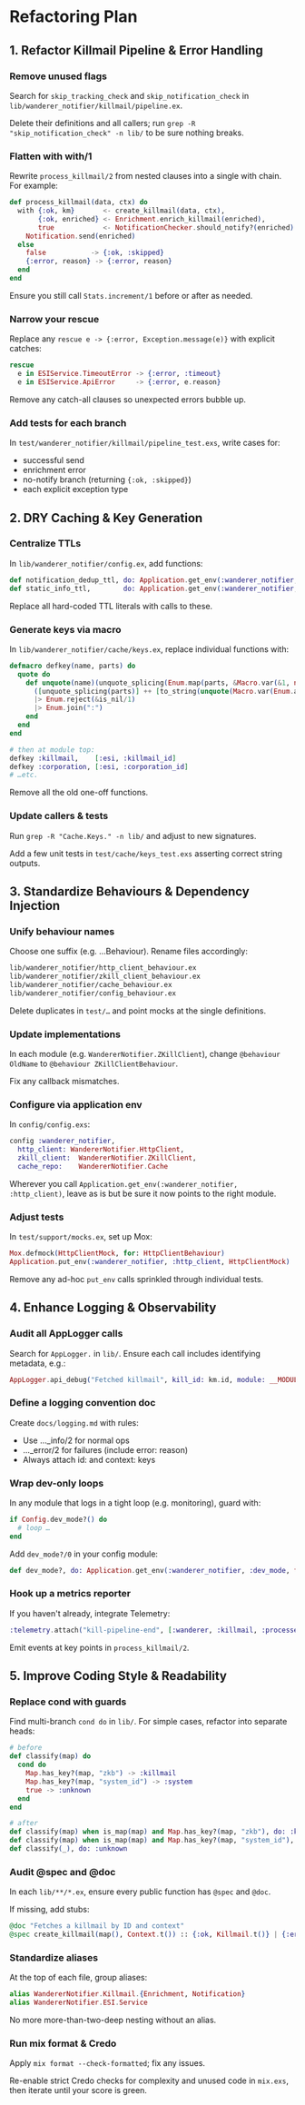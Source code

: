 # Refactoring Plan

## 1. Refactor Killmail Pipeline & Error Handling

### Remove unused flags

Search for `skip_tracking_check` and `skip_notification_check` in `lib/wanderer_notifier/killmail/pipeline.ex`.

Delete their definitions and all callers; run `grep -R "skip_notification_check" -n lib/` to be sure nothing breaks.

### Flatten with with/1

Rewrite `process_killmail/2` from nested clauses into a single with chain. For example:

```elixir
def process_killmail(data, ctx) do
  with {:ok, km}       <- create_killmail(data, ctx),
       {:ok, enriched} <- Enrichment.enrich_killmail(enriched),
       true            <- NotificationChecker.should_notify?(enriched) do
    Notification.send(enriched)
  else
    false           -> {:ok, :skipped}
    {:error, reason} -> {:error, reason}
  end
end
```

Ensure you still call `Stats.increment/1` before or after as needed.

### Narrow your rescue

Replace any `rescue e -> {:error, Exception.message(e)}` with explicit catches:

```elixir
rescue
  e in ESIService.TimeoutError -> {:error, :timeout}
  e in ESIService.ApiError     -> {:error, e.reason}
```

Remove any catch-all clauses so unexpected errors bubble up.

### Add tests for each branch

In `test/wanderer_notifier/killmail/pipeline_test.exs`, write cases for:

- successful send
- enrichment error
- no-notify branch (returning `{:ok, :skipped}`)
- each explicit exception type

## 2. DRY Caching & Key Generation

### Centralize TTLs

In `lib/wanderer_notifier/config.ex`, add functions:

```elixir
def notification_dedup_ttl, do: Application.get_env(:wanderer_notifier, :dedup_ttl, 60)
def static_info_ttl,        do: Application.get_env(:wanderer_notifier, :static_info_ttl, 3600)
```

Replace all hard-coded TTL literals with calls to these.

### Generate keys via macro

In `lib/wanderer_notifier/cache/keys.ex`, replace individual functions with:

```elixir
defmacro defkey(name, parts) do
  quote do
    def unquote(name)(unquote_splicing(Enum.map(parts, &Macro.var(&1, nil))), extra \\ nil) do
      ([unquote_splicing(parts)] ++ [to_string(unquote(Macro.var(Enum.at(parts, -1), nil))), extra])
      |> Enum.reject(&is_nil/1)
      |> Enum.join(":")
    end
  end
end

# then at module top:
defkey :killmail,    [:esi, :killmail_id]
defkey :corporation, [:esi, :corporation_id]
# …etc.
```

Remove all the old one-off functions.

### Update callers & tests

Run `grep -R "Cache.Keys." -n lib/` and adjust to new signatures.

Add a few unit tests in `test/cache/keys_test.exs` asserting correct string outputs.

## 3. Standardize Behaviours & Dependency Injection

### Unify behaviour names

Choose one suffix (e.g. …Behaviour). Rename files accordingly:

```bash
lib/wanderer_notifier/http_client_behaviour.ex
lib/wanderer_notifier/zkill_client_behaviour.ex
lib/wanderer_notifier/cache_behaviour.ex
lib/wanderer_notifier/config_behaviour.ex
```

Delete duplicates in `test/…` and point mocks at the single definitions.

### Update implementations

In each module (e.g. `WandererNotifier.ZKillClient`), change `@behaviour OldName` to `@behaviour ZKillClientBehaviour`.

Fix any callback mismatches.

### Configure via application env

In `config/config.exs`:

```elixir
config :wanderer_notifier,
  http_client: WandererNotifier.HttpClient,
  zkill_client:  WandererNotifier.ZKillClient,
  cache_repo:    WandererNotifier.Cache
```

Wherever you call `Application.get_env(:wanderer_notifier, :http_client)`, leave as is but be sure it now points to the right module.

### Adjust tests

In `test/support/mocks.ex`, set up Mox:

```elixir
Mox.defmock(HttpClientMock, for: HttpClientBehaviour)
Application.put_env(:wanderer_notifier, :http_client, HttpClientMock)
```

Remove any ad-hoc `put_env` calls sprinkled through individual tests.

## 4. Enhance Logging & Observability

### Audit all AppLogger calls

Search for `AppLogger.` in `lib/`. Ensure each call includes identifying metadata, e.g.:

```elixir
AppLogger.api_debug("Fetched killmail", kill_id: km.id, module: __MODULE__)
```

### Define a logging convention doc

Create `docs/logging.md` with rules:

- Use …\_info/2 for normal ops
- …\_error/2 for failures (include error: reason)
- Always attach id: and context: keys

### Wrap dev-only loops

In any module that logs in a tight loop (e.g. monitoring), guard with:

```elixir
if Config.dev_mode?() do
  # loop …
end
```

Add `dev_mode?/0` in your config module:

```elixir
def dev_mode?, do: Application.get_env(:wanderer_notifier, :dev_mode, false)
```

### Hook up a metrics reporter

If you haven't already, integrate Telemetry:

```elixir
:telemetry.attach("kill-pipeline-end", [:wanderer, :killmail, :processed], &MyReporter.handle_event/4, nil)
```

Emit events at key points in `process_killmail/2`.

## 5. Improve Coding Style & Readability

### Replace cond with guards

Find multi-branch `cond do` in `lib/`. For simple cases, refactor into separate heads:

```elixir
# before
def classify(map) do
  cond do
    Map.has_key?(map, "zkb") -> :killmail
    Map.has_key?(map, "system_id") -> :system
    true -> :unknown
  end
end

# after
def classify(map) when is_map(map) and Map.has_key?(map, "zkb"), do: :killmail
def classify(map) when is_map(map) and Map.has_key?(map, "system_id"), do: :system
def classify(_), do: :unknown
```

### Audit @spec and @doc

In each `lib/**/*.ex`, ensure every public function has `@spec` and `@doc`.

If missing, add stubs:

```elixir
@doc "Fetches a killmail by ID and context"
@spec create_killmail(map(), Context.t()) :: {:ok, Killmail.t()} | {:error, term()}
```

### Standardize aliases

At the top of each file, group aliases:

```elixir
alias WandererNotifier.Killmail.{Enrichment, Notification}
alias WandererNotifier.ESI.Service
```

No more more-than-two-deep nesting without an alias.

### Run mix format & Credo

Apply `mix format --check-formatted`; fix any issues.

Re-enable strict Credo checks for complexity and unused code in `mix.exs`, then iterate until your score is green.
